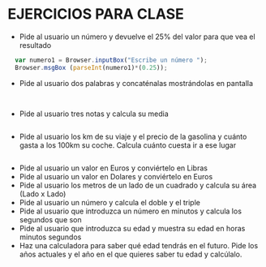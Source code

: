 # EJERCICIOS PARA CLASE

* Pide al usuario un número y devuelve el 25% del valor para que vea el resultado
``` javascript
  var numero1 = Browser.inputBox("Escribe un número ");
  Browser.msgBox (parseInt(numero1)*(0.25));
```
* Pide al usuario dos palabras y concaténalas mostrándolas en pantalla
``` javascript
 
```
* Pide al usuario tres notas y calcula su media
``` javascript

```
* Pide al usuario los km de su viaje y el precio de la gasolina y cuánto gasta a los 100km su coche. Calcula cuánto cuesta ir a ese lugar
``` javascript

```
* Pide al usuario un valor en Euros y conviértelo en Libras
* Pide al usuario un valor en Dolares y conviértelo en Euros
* Pide al usuario los metros de un lado de un cuadrado y calcula su área (Lado x Lado)
* Pide al usuario un número y calcula el doble y el triple
* Pide al usuario que introduzca un número en minutos y calcula los segundos que son
* Pide al usuario que introduzca su edad y muestra su edad en horas minutos segundos
* Haz una calculadora para saber qué edad tendrás en el futuro. Pide los años actuales y el año en el que quieres saber tu edad y calcúlalo.
  
